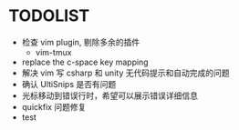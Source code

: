 TODOLIST
========

- 检查 vim plugin, 剔除多余的插件
  - vim-tmux
- replace the c-space key mapping
- 解决 vim 写 csharp 和 unity 无代码提示和自动完成的问题
- 确认 UltiSnips 是否有问题
- 光标移动到错误行时，希望可以展示错误详细信息
- quickfix 问题修复
- test

